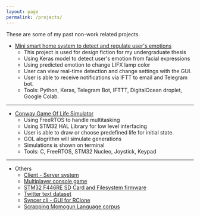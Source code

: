 ```yaml
---
layout: page
permalink: /projects/
---
```


These are some of my past non-work related projects.

- [Mini smart home system to detect and regulate user's emotions](https://github.com/devennn/Smart-Home-Emotional-Detection-Regulation)
  - This project is used for design fiction for my undergraduate thesis
  - Using Keras model to detect user's emotion from facial expressions
  - Using predicted emotion to change LIFX lamp color
  - User can view real-time detection and change settings with the GUI.
  - User is able to receive notifications via IFTT to email and Telegram bot.
  - Tools: Python, Keras, Telegram Bot, IFTTT,  DigitalOcean droplet, Google Colab.
  
---

- [Conway Game Of Life Simulator](https://github.com/devennn/csse3010-2020Sem1)
  - Using FreeRTOS to handle multitasking
  - Using STM32 HAL Library for low level interfacing
  - User is able to draw or choose predefined life for initial state.
  - GOL alogrithm will simulate generations
  - Simulations is shown on terminal 
  - Tools: C, FreeRTOS, STM32 Nucleo, Joystick, Keypad

---

- Others
  - [Client - Server system](https://github.com/devennn/depot-server-client)
  - [Multiplayer console game](https://github.com/devennn/multiplayer-hub)
  - [STM32 F446RE SD Card and Filesystem firmware](https://github.com/devennn/sd_card_l446re_spi)
  - [Twitter text dataset](https://github.com/devennn/malaysian-tweets)
  - [Syncer cli - GUI for RClone](https://github.com/devennn/Syncer-cli)
  - [Scrapping Momogun Language corpus](https://github.com/devennn/rungus-language-corpus)
